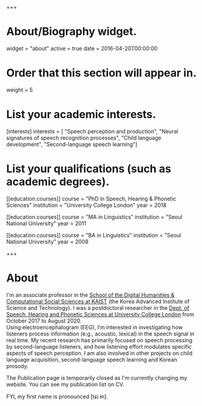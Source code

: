 +++
# About/Biography widget.
widget = "about"
active = true
date = 2016-04-20T00:00:00

# Order that this section will appear in.
weight = 5

# List your academic interests.
[interests]
  interests = [
    "Speech perception and production",
    "Neural signatures of speech recognition processes", 
    "Child language development", 
    "Second-language speech learning"]

# List your qualifications (such as academic degrees).
[[education.courses]]
  course = "PhD in Speech, Hearing & Phonetic Sciences"
  institution = "University College London"
  year = 2018

[[education.courses]]
   course = "MA in Linguistics"
  institution = "Seoul National University"
  year = 2011

[[education.courses]]
 course = "BA in Linguistics"
  institution = "Seoul National University"
  year = 2008
 
+++

# About
I'm an associate professor in the [School of the Digital Humanities & Computational Social Sciences at KAIST](https://hss.kaist.ac.kr/) (the Korea Advanced Institute of Science and Technology). I was a postdoctoral researcher in the [Dept. of Speech, Hearing and Phonetic Sciences at University College London](https://www.ucl.ac.uk/pals/research/speech-hearing-and-phonetic-sciences) from October 2017 to August 2020. <br/>
Using electroencephalogram (EEG), I’m interested in investigating how listeners process information (e.g., acoustic, lexical) in the speech signal in real time. My recent research has primarily focused on speech processing by second-language listeners, and how listening effort modulates specific aspects of speech perception. I am also involved in other projects on child language acquisition, second-language speech learning and Korean prosody.

The Publication page is temporarily closed as I'm currently changing my website. You can see my publication list on CV.

FYI, my first name is pronounced [tɕi ɨn].
